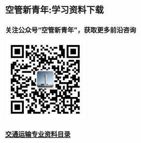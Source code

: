 # 空管新青年:学习资料下载

## 关注公众号“空管新青年”，获取更多前沿咨询

![空管新青年](公众号.jpg)

## [交通运输专业资料目录](transportationdata.md)

